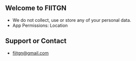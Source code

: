 ## Welcome to FIITGN

- We do not collect, use or store any of your personal data.
- App Permissions: Location

## Support or Contact

- fiitgn@gmail.com
